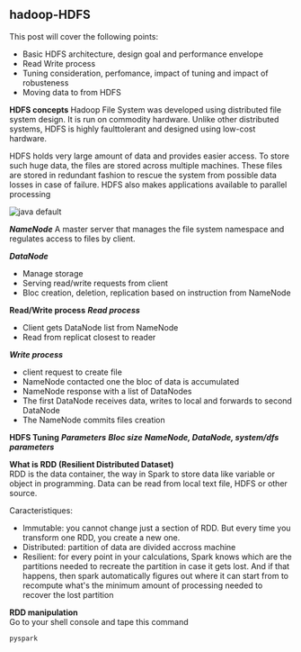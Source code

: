 ## hadoop-HDFS

This post will cover the following points:
- Basic HDFS architecture, design goal and performance envelope 
- Read Write process
- Tuning consideration, perfomance, impact of tuning and impact of robusteness
- Moving data to from HDFS

**HDFS concepts**
Hadoop File System was developed using distributed file system design. It is run on commodity hardware. Unlike other distributed systems, HDFS is highly faulttolerant and designed using low-cost hardware.

HDFS holds very large amount of data and provides easier access. To store such huge data, the files are stored across multiple machines. These files are stored in redundant fashion to rescue the system from possible data losses in case of failure. HDFS also makes applications available to parallel processing

![java default](https://raw.github.com/mbonaci/mbo-spark/master/resources/java-default.PNG)

***NameNode***
A master server that manages the file system namespace and regulates access to files by client.

***DataNode***
- Manage storage
- Serving read/write requests from client
- Bloc creation, deletion, replication based on instruction from NameNode

**Read/Write process**
***Read process***
- Client gets DataNode list from NameNode
- Read from replicat closest to reader

***Write process*** 
- client request to create file
- NameNode contacted one the bloc of data is accumulated
- NameNode response with a list of DataNodes
- The first DataNode receives data, writes to local and forwards to second DataNode
- The NameNode commits files creation

**HDFS Tuning**
***Parameters***
***Bloc size***
***NameNode, DataNode, system/dfs parameters***


**What is RDD (Resilient Distributed Dataset)**  
RDD is the data container, the way in Spark to store data like variable or object in programming.
Data can be read from local text file, HDFS or other source. 
  
Caracteristiques:
- Immutable: you cannot change just a section of RDD. But every time you transform one RDD, you create a new one.  
- Distributed: partition of data are divided accross machine
- Resilient: for every point in your calculations, Spark knows which are the partitions needed to recreate the partition in case it gets lost. And if that happens, then spark automatically figures out where it can start from to recompute what's the minimum amount of processing needed to recover the lost partition

**RDD manipulation**  
Go to your shell console and tape this command
```sh
pyspark
